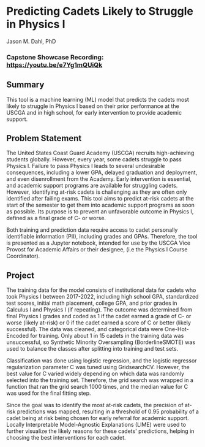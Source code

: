 # Predicting Cadets Likely to Struggle in Physics I
Jason M. Dahl, PhD

### Capstone Showcase Recording: https://youtu.be/e7Yg1mQUiQk

## Summary
This tool is a machine learning (ML) model that predicts the cadets most likely to struggle in Physics I based on their prior performance at the USCGA and in high school, for early intervention to provide academic support. 

## Problem Statement

The United States Coast Guard Academy (USCGA) recruits high-achieving students globally. However, every year, some cadets struggle to pass Physics I. Failure to pass
Physics I leads to several undesirable consequences, including a lower GPA, delayed graduation and deployment, and even disenrollment from the Academy. Early
intervention is essential, and academic support programs are available for struggling cadets. However, identifying at-risk cadets is challenging as they are often only
identified after failing exams. This tool aims to predict at-risk cadets at the start of the semester to get them into academic support programs as soon as possible.
Its purpose is to prevent an unfavorable outcome in Physics I, defined as a final grade of C- or worse.

Both training and prediction data require access to cadet personally identifiable information (PII), including grades and GPAs. Therefore, the tool is presented as a
Jupyter notebook, intended for use by the USCGA Vice Provost for Academic Affairs or their designee, (i.e the Physics I Course Coordinator).

## Project

The training data for the model consists of institutional data for cadets who took Physics I between 2017-2022, including high school GPA, standardized test scores,
initial math placement, college GPA, and prior grades in Calculus I and Physics I (if repeating). The outcome was determined from final Physics I grades and coded as 
1 if the cadet earned a grade of C- or worse (likely at-risk) or 0 if the cadet earned a score of C or better (likely successful). The data was cleaned, and
categorical data were One-Hot-Encoded for training. Only about 1 in 15 cadets in the training data was unsuccessful, so Synthetic Minority Oversampling
(BorderlineSMOTE) was used to balance the classes after splitting into training and test sets.

Classification was done using logistic regression, and the logistic regressor regularization parameter C was tuned using GridsearchCV. However, the best value for C
varied widely depending on which data was randomly selected into the training set. Therefore, the grid search was wrapped in a function that ran the grid search 1000
times, and the median value for C was used for the final fitting step.

Since the goal was to identify the most at-risk cadets, the precision of at-risk predictions was mapped, resulting in a threshold of 0.95 probability of a cadet 
being at risk being chosen for early referral for academic support. Locally Interpretable Model-Agnostic Explanations (LIME) were used to further visualize the 
likely reasons for these cadets' predictions, helping in choosing the best interventions for each cadet.

